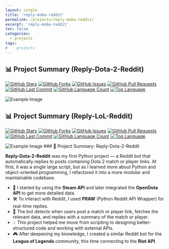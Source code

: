 ```yaml
---
layout: single
title: 'reply-moba-reddit'
permalink: /projects/reply-moba-reddit/
excerpt: 'reply-moba-reddit'
toc: false
categories:
  - projects
tags:
#  - projects
---
```


## 📊 Project Summary (Reply-Dota-2-Reddit)

[![GitHub Stars](https://img.shields.io/github/stars/nntin/Reply-Dota-2-Reddit?style=flat-square)](https://github.com/nntin/Reply-Dota-2-Reddit/stargazers)
[![GitHub Forks](https://img.shields.io/github/forks/nntin/Reply-Dota-2-Reddit?style=flat-square)](https://github.com/nntin/Reply-Dota-2-Reddit/network)
[![GitHub Issues](https://img.shields.io/github/issues/nntin/Reply-Dota-2-Reddit?style=flat-square)](https://github.com/nntin/Reply-Dota-2-Reddit/issues)
[![GitHub Pull Requests](https://img.shields.io/github/issues-pr/nntin/Reply-Dota-2-Reddit?style=flat-square)](https://github.com/nntin/Reply-Dota-2-Reddit/pulls)
[![GitHub Last Commit](https://img.shields.io/github/last-commit/nntin/Reply-Dota-2-Reddit?style=flat-square)](https://github.com/nntin/Reply-Dota-2-Reddit/commits)
[![GitHub Language Count](https://img.shields.io/github/languages/count/nntin/Reply-Dota-2-Reddit?style=flat-square)](https://github.com/nntin/Reply-Dota-2-Reddit)
[![Top Language](https://img.shields.io/github/languages/top/nntin/Reply-Dota-2-Reddit?style=flat-square)](https://github.com/nntin/Reply-Dota-2-Reddit)

<img src="https://i.imgur.com/85COXYH.png" alt="Example Image" />

## 📊 Project Summary (Reply-LoL-Reddit)

[![GitHub Stars](https://img.shields.io/github/stars/nntin/Reply-LoL-Reddit?style=flat-square)](https://github.com/nntin/Reply-LoL-Reddit/stargazers)
[![GitHub Forks](https://img.shields.io/github/forks/nntin/Reply-LoL-Reddit?style=flat-square)](https://github.com/nntin/Reply-LoL-Reddit/network)
[![GitHub Issues](https://img.shields.io/github/issues/nntin/Reply-LoL-Reddit?style=flat-square)](https://github.com/nntin/Reply-LoL-Reddit/issues)
[![GitHub Pull Requests](https://img.shields.io/github/issues-pr/nntin/Reply-LoL-Reddit?style=flat-square)](https://github.com/nntin/Reply-LoL-Reddit/pulls)
[![GitHub Last Commit](https://img.shields.io/github/last-commit/nntin/Reply-LoL-Reddit?style=flat-square)](https://github.com/nntin/Reply-LoL-Reddit/commits)
[![GitHub Language Count](https://img.shields.io/github/languages/count/nntin/Reply-LoL-Reddit?style=flat-square)](https://github.com/nntin/Reply-LoL-Reddit)
[![Top Language](https://img.shields.io/github/languages/top/nntin/Reply-LoL-Reddit?style=flat-square)](https://github.com/nntin/Reply-LoL-Reddit)

<img src="https://i.imgur.com/ZJZkjc0.png" alt="Example Image" />
### 🧠 Project Summary: Reply-Dota-2-Reddit

**Reply-Dota-2-Reddit** was my first Python project — a Reddit bot that automatically replies to posts containing Dota 2 match or player links. At first, it was a single large script, but as I learned more about Python and object-oriented programming, I refactored it into a more modular and maintainable codebase.

- 🔗 I started by using the **Steam API** and later integrated the **OpenDota API** to get more detailed data.
- 🛠️ To interact with Reddit, I used **PRAW** (Python Reddit API Wrapper) for real-time replies.
- 🧾 The bot detects when users post a match or player link, fetches the relevant data, and replies with a summary of the match or player.
- 💡 This project helped me move from scripting to designing better-structured code and working with external APIs.
- 🎮 After deepening my knowledge, I created a similar Reddit bot for the **League of Legends** community, this time connecting to the **Riot API**.
